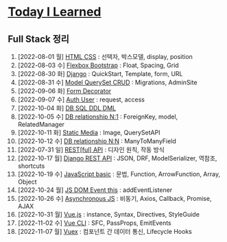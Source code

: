 # [Today I Learned](/../..)

## Full Stack 정리

1. [2022-08-01 월] [HTML CSS](./0801_HTML_CSS.md) : 선택자, 박스모델, display, position
2. [2022-08-03 수] [Flexbox Bootstrap](./0803_Flexbox_Bootstrap.md) : Float, Spacing, Grid
3. [2022-08-30 화] [Django](./0830_Django_Template_VariableRouting.md) : QuickStart, Template, form, URL
4. [2022-08-31 수] [Model QuerySet CRUD](./0831_Django_Model_QuerySet_CRUD.md) : Migrations, AdminSite
5. [2022-09-06 화] [Form Decorator](./0906_Django_Form_ModelForm.md)
6. [2022-09-07 수] [Auth User](./0907_Django_Auth.md) : request, access
7. [2022-10-04 화] [DB SQL DDL DML](./1004_DB_SQL.md)
8. [2022-10-05 수] [DB relationship N:1](./1005_DB_relationship_N_1.md) : ForeignKey, model, RelatedManager
9. [2022-10-11 화] [Static Media](./1011_Django_Static_Media.md) : Image, QuerySetAPI
10. [2022-10-12 수] [DB relationship N:N](./1012_DB_relationship_N_N.md) : ManyToManyField
11. [2022-07-31 일] [REST[ful] API](https://github.com/kimsixsue/CS-Study/blob/master/kimsixsue/RESTful_API.md) : 디자인 원칙, 작동 방식
12. [2022-10-17 월] [Django REST API](./1017_Django_REST_API.md) : JSON, DRF, ModelSerializer, 역참조, shortcuts
13. [2022-10-19 수] [JavaScript basic](./1019_JavaScript_basic.md) : 문법, Function, ArrowFunction, Array, Object
14. [2022-10-24 월] [JS DOM Event this](./1024_JS_DOM_Event_this.md) : addEventListener
15. [2022-10-26 수] [Asynchronous JS](./1026_Asynchronous_JS.md) : 비동기, Axios, Callback, Promise, AJAX
16. [2022-10-31 월] [Vue.js](./1031_Vue.js.md) : instance, Syntax, Directives, StyleGuide
17. [2022-11-02 수] [Vue CLI](./1102_Vue_CLI.md) : SFC, PassProps, EmitEvents
18. [2022-11-07 월] [Vuex](./1107_Vuex.md) : 컴포넌트 간 데이터 통신, Lifecycle Hooks
